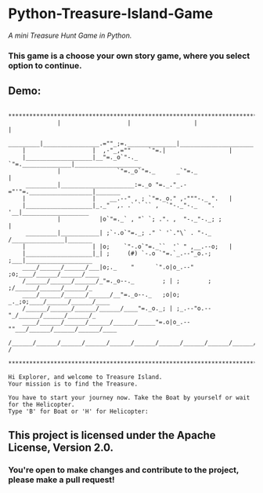 # Python-Treasure-Island-Game
 
*A mini Treasure Hunt Game in Python.*

### This game is a choose your own story game, where you select option to continue.

## Demo:
```
    *******************************************************************************
              |                   |                  |                     |       
     _________|________________.=""_;=.______________|_____________________|_______
    |                   |  ,-"_,=""     `"=.|                  |
    |___________________|__"=._o`"-._        `"=.______________|___________________
              |                `"=._o`"=._      _`"=._                     |       
     _________|_____________________:=._o "=._."_.-="'"=.__________________|_______
    |                   |    __.--" , ; `"=._o." ,-"""-._ ".   |
    |___________________|_._"  ,. .` ` `` ,  `"-._"-._   ". '__|___________________
              |           |o`"=._` , "` `; .". ,  "-._"-._; ;              |       
     _________|___________| ;`-.o`"=._; ." ` '`."\` . "-._ /_______________|_______
    |                   | |o;    `"-.o`"=._``  '` " ,__.--o;   |
    |___________________|_| ;     (#) `-.o `"=.`_.--"_o.-; ;___|___________________
    ____/______/______/___|o;._    "      `".o|o_.--"    ;o;____/______/______/____
    /______/______/______/_"=._o--._        ; | ;        ; ;/______/______/______/_
    ____/______/______/______/__"=._o--._   ;o|o;     _._;o;____/______/______/____
    /______/______/______/______/____"=._o._; | ;_.--"o.--"_/______/______/______/_
    ____/______/______/______/______/_____"=.o|o_.--""___/______/______/______/____
    /______/______/______/______/______/______/______/______/______/______/_____ /
    *******************************************************************************

Hi Explorer, and welcome to Treasure Island.
Your mission is to find the Treasure.

You have to start your journey now. Take the Boat by yourself or wait for the Helicopter.
Type 'B' for Boat or 'H' for Helicopter: 
```

## This project is licensed under the Apache License, Version 2.0. 
### You're open to make changes and contribute to the project, please make a pull request!